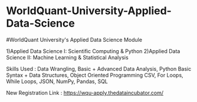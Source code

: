 # WorldQuant-University-Applied-Data-Science

#WorldQuant University's Applied Data Science Module

1)Applied Data Science I: Scientific Computing & Python
2)Applied Data Science II: Machine Learning & Statistical Analysis

Skills Used : Data Wrangling, Basic + Advanced Data Analysis, Python Basic Syntax + Data Structures, Object Oriented Programming CSV, For Loops, While Loops, JSON, NumPy, Pandas, SQL

New Registration Link : https://wqu-apply.thedataincubator.com/